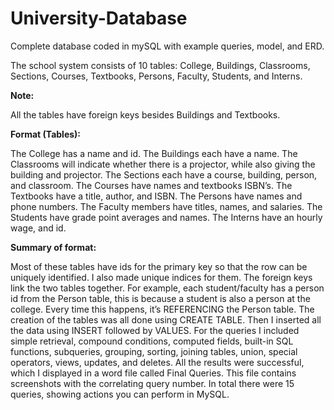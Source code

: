 # University-Database
Complete database coded in mySQL with example queries, model, and ERD. 

The school system consists of 10 tables: College, Buildings, Classrooms, Sections, Courses, Textbooks, Persons, Faculty, Students, and Interns. 

**Note:**

  All the tables have foreign keys besides Buildings and Textbooks. 

**Format (Tables):**

  The College has a name and id. 
  The Buildings each have a name. 
  The Classrooms will indicate whether there is a projector, while also giving the building and projector. 
  The Sections each have a course, building, person, and classroom. 
  The Courses have names and textbooks ISBN’s. 
  The Textbooks have a title, author, and ISBN. 
  The Persons have names and phone numbers. 
  The Faculty members have titles, names, and salaries. 
  The Students have grade point averages and names.
  The Interns have an hourly wage, and id. 

**Summary of format:**

  Most of these tables have ids for the primary key so that the row can be uniquely identified. I also made unique indices for them. The foreign keys link the two tables together. For example, each student/faculty has a person id from the Person table, this is because a student is also a person at the college. Every time this happens, it’s REFERENCING the Person table. The creation of the tables was all done using CREATE TABLE. Then I inserted all the data using INSERT followed by VALUES. 
	For the queries I included simple retrieval, compound conditions, computed fields, built-in SQL functions, subqueries, grouping, sorting, joining tables, union, special operators, views, updates, and deletes. All the results were successful, which I displayed in a word file called Final Queries. This file contains screenshots with the correlating query number. In total there were 15 queries, showing actions you can perform in MySQL.  
